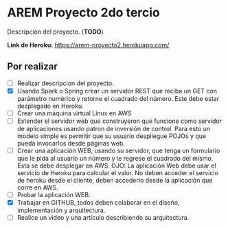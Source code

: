 AREM Proyecto 2do tercio
========================

Descripción del proyecto. (**TODO**)

**Link de Heroku:** https://arem-proyecto2.herokuapp.com/

## Por realizar

- [ ] Realizar descripcion del proyecto.
- [x] Usando Spark o Spring crear un servidor REST que reciba un GET con parámetro numérico y retorne el cuadrado del número. Este debe estar desplegado en Heroku.
- [ ] Crear una máquina virtual Linux en AWS
- [ ] Extender el servidor web que construyeron que funcione como servidor de aplicaciones usando patron de inversión de control. Para esto un modelo simple es permitir que su usuario despliegue POJOs y que pueda invocarlos desde páginas web.
- [ ] Crear una aplicación WEB, usando su servidor, que tenga un formulario que le pida al usuario un número y le regrese el cuadrado del mismo. Esta se debe desplegar en AWS. OJO: La aplicación Web debe usar el servicio de Heroku para calcular el valor. No deben acceder el servicio de heroku desde el cliente, deben accederlo desde la aplicación que corre en AWS.
- [ ] Probar la aplicación WEB.
- [x] Trabajar en GITHUB, todos deben colaborar en el diseño, implementación y arquitectura.
- [ ] Realice un video y una artículo describiendo su arquitectura.
<!-- - [ ] Sustentar el trabajo. -->
